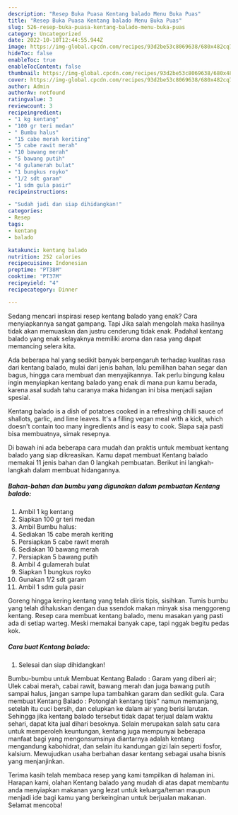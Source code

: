 ```yaml
---
description: "Resep Buka Puasa Kentang balado Menu Buka Puas"
title: "Resep Buka Puasa Kentang balado Menu Buka Puas"
slug: 526-resep-buka-puasa-kentang-balado-menu-buka-puas
category: Uncategorized
date: 2022-10-10T12:44:55.944Z
image: https://img-global.cpcdn.com/recipes/93d2be53c8069638/680x482cq70/kentang-balado-foto-resep-utama.jpg
hideToc: false
enableToc: true
enableTocContent: false
thumbnail: https://img-global.cpcdn.com/recipes/93d2be53c8069638/680x482cq70/kentang-balado-foto-resep-utama.jpg
cover: https://img-global.cpcdn.com/recipes/93d2be53c8069638/680x482cq70/kentang-balado-foto-resep-utama.jpg
author: Admin
authorAv: notfound
ratingvalue: 3
reviewcount: 3
recipeingredient:
- "1 kg kentang"
- "100 gr teri medan"
- " Bumbu halus"
- "15 cabe merah keriting"
- "5 cabe rawit merah"
- "10 bawang merah"
- "5 bawang putih"
- "4 gulamerah bulat"
- "1 bungkus royko"
- "1/2 sdt garam"
- "1 sdm gula pasir"
recipeinstructions:

- "Sudah jadi dan siap dihidangkan!"
categories:
- Resep
tags:
- kentang
- balado

katakunci: kentang balado 
nutrition: 252 calories
recipecuisine: Indonesian
preptime: "PT38M"
cooktime: "PT37M"
recipeyield: "4"
recipecategory: Dinner

---
```



Sedang mencari inspirasi resep kentang balado yang enak? Cara menyiapkannya sangat gampang. Tapi Jika salah mengolah maka hasilnya tidak akan memuaskan dan justru cenderung tidak enak. Padahal kentang balado yang enak selayaknya memiliki aroma dan rasa yang dapat memancing selera kita.


Ada beberapa hal yang sedikit banyak berpengaruh terhadap kualitas rasa dari kentang balado, mulai dari jenis bahan, lalu pemilihan bahan segar dan bagus, hingga cara membuat dan menyajikannya. Tak perlu bingung kalau ingin menyiapkan kentang balado yang enak di mana pun kamu berada, karena asal sudah tahu caranya maka hidangan ini bisa menjadi sajian spesial.

Kentang balado is a dish of potatoes cooked in a refreshing chilli sauce of shallots, garlic, and lime leaves. It&#39;s a filling vegan meal with a kick, which doesn&#39;t contain too many ingredients and is easy to cook. Siapa saja pasti bisa membuatnya, simak resepnya.


Di bawah ini ada beberapa cara mudah dan praktis untuk membuat kentang balado yang siap dikreasikan. Kamu dapat membuat Kentang balado memakai 11 jenis bahan dan 0 langkah pembuatan. Berikut ini langkah-langkah dalam membuat hidangannya.

<!--inarticleads1-->

##### Bahan-bahan dan bumbu yang digunakan dalam pembuatan Kentang balado:

1. Ambil 1 kg kentang
1. Siapkan 100 gr teri medan
1. Ambil  Bumbu halus:
1. Sediakan 15 cabe merah keriting
1. Persiapkan 5 cabe rawit merah
1. Sediakan 10 bawang merah
1. Persiapkan 5 bawang putih
1. Ambil 4 gulamerah bulat
1. Siapkan 1 bungkus royko
1. Gunakan 1/2 sdt garam
1. Ambil 1 sdm gula pasir


Goreng hingga kering kentang yang telah diiris tipis, sisihkan. Tumis bumbu yang telah dihaluskan dengan dua ssendok makan minyak sisa menggoreng kentang. Resep cara membuat kentang balado, menu masakan yang pasti ada di setiap warteg. Meski memakai banyak cape, tapi nggak begitu pedas kok. 

<!--inarticleads2-->

##### Cara buat Kentang balado:


1. Selesai dan siap dihidangkan!

Bumbu-bumbu untuk Membuat Kentang Balado : Garam yang diberi air; Ulek cabai merah, cabai rawit, bawang merah dan juga bawang putih sampai halus, jangan sampe lupa tambahkan garam dan sedikit gula. Cara membuat Kentang Balado : Potonglah kentang tipis&#34; namun memanjang, setelah itu cuci bersih, dan celupkan ke dalam air yang berisi larutan. Sehingga jika kentang balado tersebut tidak dapat terjual dalam waktu sehari, dapat kita jual dihari besoknya. Selain merupakan salah satu cara untuk memperoleh keuntungan, kentang juga mempunyai beberapa manfaat bagi yang mengonsumsinya diantarnya adalah kentang mengandung kabohidrat, dan selain itu kandungan gizi lain seperti fosfor, kalsium. Mewujudkan usaha berbahan dasar kentang sebagai usaha bisnis yang menjanjinkan. 

Terima kasih telah membaca resep yang kami tampilkan di halaman ini. Harapan kami, olahan Kentang balado yang mudah di atas dapat membantu anda menyiapkan makanan yang lezat untuk keluarga/teman maupun menjadi ide bagi kamu yang berkeinginan untuk berjualan makanan. Selamat mencoba!
